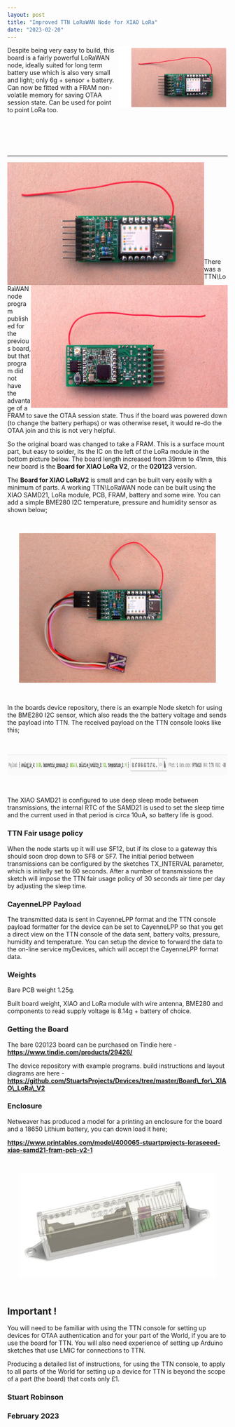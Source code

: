 ```yaml
---
layout: post
title: "Improved TTN LoRaWAN Node for XIAO LoRa"
date: "2023-02-20"
---
```



<img align="right" width="250"  src="/images/020123_12A.png">

Despite being very easy to build, this board is a fairly powerful LoRaWAN node, ideally suited for long term battery use which is also very small and light; only 6g + sensor + battery. Can now be fitted with a FRAM non-volatile memory for saving OTAA session state. Can be used for point to point LoRa too.

<br>
<br>
<br>
<br>


----------


<img align="left" width="450"  src="/images/020123_12.jpg">

<img align="right" width="450"  height ="280" src="/images/020123_13.jpg">
<br>
<br>
<br>
<br>

<br>
<br>
<br>
<br>


<br>
<br>
<br>
<br>



There was a TTN\LoRaWAN node program published for the previous board, but that program did not have the advantage of a FRAM to save the OTAA session state. Thus if the board was powered down (to change the battery perhaps) or was otherwise reset, it would re-do the OTAA join and this is not very helpful. 

So the original board was changed to take a FRAM. This is a surface mount part, but easy to solder, its the IC on the left of the LoRa module in the bottom picture below. The board length increased from 39mm to 41mm, this new board is the **Board for XIAO LoRa V2**, or the **020123** version. 









The **Board for XIAO LoRaV2** is small and can be built very easily with a minimum of parts. A working TTN\LoRaWAN node can be built using the XIAO SAMD21, LoRa module, PCB, FRAM, battery and some wire. You can add a simple BME280 I2C temperature, pressure and humidity sensor as shown below;


<br>
<p align="center">
  <img width="450"  src="/images/020123_16.jpg">
</p>
<br>

In the boards device repository, there is an example Node sketch for using the BME280 I2C sensor, which also reads the the battery voltage and sends the payload into TTN. The received payload on the TTN console looks like this;

<br>
<p align="center">
  <img width="750"  height="50" src="/images/020123_14.png">
</p>
<br>

The XIAO SAMD21 is configured to use deep sleep mode between transmissions, the internal RTC of the SAMD21 is used to set the sleep time and the current used in that period is circa 10uA, so battery life is good. 

### TTN Fair usage policy

When the node starts up it will use SF12, but if its close to a gateway this should soon drop down to SF8 or SF7. The initial period between transmissions can be configured by the sketches TX_INTERVAL parameter, which is initially set to 60 seconds. After a number of transmissions the sketch will impose the TTN fair usage policy of 30 seconds air time per day by adjusting the sleep time.

### CayenneLPP Payload

The transmitted data is sent in CayenneLPP format and the TTN console payload formatter for the device can be set to CayenneLPP so that you get a direct view on the TTN console of the data sent, battery volts, pressure, humidity and temperature. You can setup the device to forward the data to the on-line service myDevices, which will accept the CayenneLPP format data.


### Weights

Bare PCB weight 1.25g. 

Built board weight, XIAO and LoRa module with wire antenna, BME280 and components to read supply voltage is 8.14g + battery of choice. 

### Getting the Board

The bare 020123 board can be purchased on Tindie here - **[https://www.tindie.com/products/29426/ ](https://www.tindie.com/products/29426/)**

The device repository with example programs. build instructions and layout diagrams are here -[ **https://github.com/StuartsProjects/Devices/tree/master/Board\_for\_XIAO\_LoRa\_V2**
](https://github.com/StuartsProjects/Devices/tree/master/Board_for_XIAO_LoRa_V2)

### Enclosure 

Netweaver has produced a model for a printing an enclosure for the board and a 18650 Lithium battery, you can down load it here;

 [**https://www.printables.com/model/400065-stuartprojects-loraseeed-xiao-samd21-fram-pcb-v2-1**
](https://www.printables.com/model/400065-stuartprojects-loraseeed-xiao-samd21-fram-pcb-v2-1)


<br>
<p align="center">
  <img width="450"  src="/images/020123_15.png">
</p>
<br>


## Important !

You will need to be familiar with using the TTN console for setting up devices for OTAA authentication and for your part of the World, if you are to use the board for TTN. You will also need experience of setting up Arduino sketches that use LMIC for connections to TTN.

Producing a detailed list of instructions, for using the TTN console, to apply to all parts of the World for setting up a device for TTN is beyond the scope of a part (the board) that costs only £1.


### Stuart Robinson

### February 2023